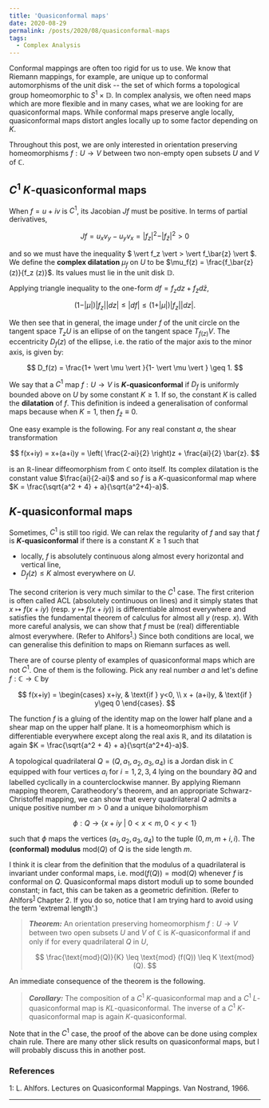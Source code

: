 ```yaml
---
title: 'Quasiconformal maps'
date: 2020-08-29
permalink: /posts/2020/08/quasiconformal-maps
tags:
  - Complex Analysis
---
```


Conformal mappings are often too rigid for us to use. We know that Riemann mappings, for example, are unique up to conformal automorphisms of the unit disk -- the set of which forms a topological group homeomorphic to $S^1 \times \mathbb{D}$. In complex analysis, we often need maps which are more flexible and in many cases, what we are looking for are quasiconformal maps. While conformal maps preserve angle locally, quasiconformal maps distort angles locally up to some factor depending on $K$.

Throughout this post, we are only interested in orientation preserving homeomorphisms $f: U \to V$ between two non-empty open subsets $U$ and $V$ of $\mathbb{C}$.

## $C^1$ $K$-quasiconformal maps

When $f=u+iv$ is $C^1$, its Jacobian $Jf$ must be positive. In terms of partial derivatives,

$$
Jf = u_x v_y - u_y v_x =  \vert f_z \vert^2 -  \vert f_\bar{z} \vert^2 > 0
$$

and so we must have the inequality $ \vert f_z \vert  >  \vert f_\bar{z} \vert $. We define the **complex dilatation** $\mu_f$ on $U$ to be $\mu_f(z) = \frac{f_\bar{z}(z)}{f_z (z)}$. Its values must lie in the unit disk $\mathbb{D}$.

Applying triangle inequality to the one-form $df = f_z dz + f_{\bar{z}} d\bar{z}$,

$$
(1- \vert \mu \vert )  \vert f_z \vert   \vert dz \vert  \leq  \vert df \vert  \leq (1+ \vert \mu \vert )  \vert f_z \vert   \vert dz \vert .
$$

We then see that in general, the image under $f$ of the unit circle on the tangent space $T_z U$ is an ellipse of on the tangent space $T_{f(z)} V$. The eccentricity $D_f(z)$ of the ellipse, i.e. the ratio of the major axis to the minor axis, is given by:

$$
D_f(z) = \frac{1+ \vert \mu \vert }{1- \vert \mu \vert } \geq 1.
$$

We say that a $C^1$ map $f: U \to V$ is **$K$-quasiconformal** if $D_f$ is uniformly bounded above on $U$ by some constant $K\geq 1$. If so, the constant $K$ is called the **dilatation** of $f$. This definition is indeed a generalisation of conformal maps because when $K=1$, then $f_{\bar{z}} \equiv 0$.

One easy example is the following. For any real constant $a$, the shear transformation

$$
f(x+iy) = x+(a+i)y = \left( \frac{2-ai}{2} \right)z + \frac{ai}{2} \bar{z}.
$$

is an $\mathbb{R}$-linear diffeomorphism from $\mathbb{C}$ onto itself. Its complex dilatation is the constant value $\frac{ai}{2-ai}$ and so $f$ is a $K$-quasiconformal map where $K = \frac{\sqrt{a^2 + 4} + a}{\sqrt{a^2+4}-a}$.

## $K$-quasiconformal maps

Sometimes, $C^1$ is still too rigid. We can relax the regularity of $f$ and say that $f$ is **$K$-quasiconformal** if there is a constant $K\geq 1$ such that
* locally, $f$ is absolutely continuous along almost every horizontal and vertical line,
* $D_f(z) \leq K$ almost everywhere on $U$.

The second criterion is very much similar to the $C^1$ case. The first criterion is often called ACL (absolutely continuous on lines) and it simply states that $x \mapsto f(x+iy)$ (resp. $y \mapsto f(x+iy)$) is differentiable almost everywhere and satisfies the fundamental theorem of calculus for almost all $y$ (resp. $x$). With more careful analysis, we can show that $f$ must be (real) differentiable almost everywhere. (Refer to Ahlfors<sup>[1](#fn1)</sup>.) Since both conditions are local, we can generalise this definition to maps on Riemann surfaces as well.

There are of course plenty of examples of quasiconformal maps which are not $C^1$. One of them is the following. Pick any real number $a$ and let's define $f : \mathbb{C} \to \mathbb{C}$ by

$$
f(x+iy) = \begin{cases} x+iy, & \text{if } y<0, \\ x + (a+i)y, & \text{if } y\geq 0 \end{cases}.
$$

The function $f$ is a gluing of the identity map on the lower half plane and a shear map on the upper half plane. It is a homeomorphism which is differentiable everywhere except along the real axis $\mathbb{R}$, and its dilatation is again $K = \frac{\sqrt{a^2 + 4} + a}{\sqrt{a^2+4}-a}$.

A topological quadrilateral $Q = (Q,a_1,a_2,a_3,a_4)$ is a Jordan disk in $\mathbb{C}$ equipped with four vertices $a_i$ for $i=1,2,3,4$ lying on the boundary $\partial Q$ and labelled cyclically in a counterclockwise manner. By applying Riemann mapping theorem, Caratheodory's theorem, and an appropriate Schwarz-Christoffel mapping, we can show that every quadrilateral $Q$ admits a unique positive number $m>0$ and a unique biholomorphism

$$
\phi : Q \to \{ x+iy \: \vert \: 0 < x < m, 0 < y < 1 \}
$$

such that $\phi$ maps the vertices $(a_1,a_2,a_3,a_4)$ to the tuple $(0,m,m+i,i)$. The **(conformal) modulus** $\text{mod}(Q)$ of $Q$ is the side length $m$.

I think it is clear from the definition that the modulus of a quadrilateral is invariant under conformal maps, i.e. $\text{mod} (f(Q)) = \text{mod} (Q)$ whenever $f$ is conformal on $Q$. Quasiconformal maps distort moduli up to some bounded constant; in fact, this can be taken as a geometric definition. (Refer to Ahlfors<sup>[1](#fn1)</sup> Chapter 2. If you do so, notice that I am trying hard to avoid using the term 'extremal length'.)

> **_Theorem:_** An orientation preserving homeomorphism $f: U \to V$ between two open subsets $U$ and $V$ of $\mathbb{C}$ is $K$-quasiconformal if and only if for every quadrilateral $Q$ in $U$,
>
>$$
\frac{\text{mod}(Q)}{K} \leq \text{mod} (f(Q)) \leq K \text{mod}(Q).
$$

An immediate consequence of the theorem is the following.

> **_Corollary:_** The composition of a $C^1$ $K$-quasiconformal map and a $C^1$ $L$-quasiconformal map is $KL$-quasiconformal. The inverse of a $C^1$ $K$-quasiconformal map is again $K$-quasiconformal.

Note that in the $C^1$ case, the proof of the above can be done using complex chain rule. There are many other slick results on quasiconformal maps, but I will probably discuss this in another post.

### References

<a name="fn1">1</a>: L. Ahlfors. Lectures on Quasiconformal Mappings. Van Nostrand, 1966.  

------
